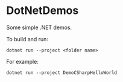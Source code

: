 # DotNetDemos

Some simple .NET demos.

To build and run:

```
dotnet run --project <folder name>
```

For example:

```
dotnet run --project DemoCSharpHelloWorld
```
